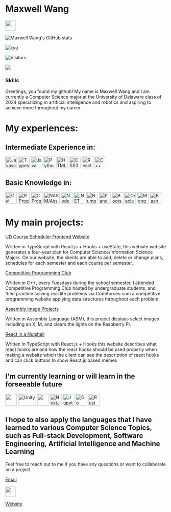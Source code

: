# Maxwell Wang
<a href="https://www.github.com/mwang840" target="_blank" rel="noreferrer"><img src="https://raw.githubusercontent.com/danielcranney/readme-generator/main/public/icons/socials/github.svg" width="32" height="32" /></a>

![Maxwell Wang's GitHub stats](https://github-readme-stats.vercel.app/api?username=mwang840&theme=dark&show_icons=true)

![kyu](https://www.codewars.com/users/draco_635/badges/micro)

![Visitors](https://api.visitorbadge.io/api/visitors?path=https%3A%2F%2Fgithub.com%2Fmwang840%2Fmwang840&label=Viewers&countColor=%23263759)

<a href="https://www.github.com/mwang" target="_blank" rel="noreferrer"><img
src="https://img.shields.io/github/followers/mwang840?color=blue&label=Github%20Followers&logoColor=blue&style=social" /></a>
### Skills


 
Greetings, you found my github! My name is Maxwell Wang and I am currently a Computer Science major at the University of Delaware class of 2024 specializing in artificial intelligence and robotics and aspiring to achieve more throughout my career.

<h1>My experiences:</h1>

<h2>Intermediate Experience in: </h2>
<p align="left">
<a href="https://developer.mozilla.org/en-US/docs/Web/JavaScript" target="_blank" rel="noreferrer"><img src="https://raw.githubusercontent.com/danielcranney/readme-generator/main/public/icons/skills/javascript-colored.svg" width="36" height="36" alt="Javascript" /></a>
 <a href="https://www.typescriptlang.org/" target="_blank" rel="noreferrer"><img src="https://raw.githubusercontent.com/danielcranney/readme-generator/main/public/icons/skills/typescript-colored.svg" width="36" height="36" alt="Typescript" /></a>
 <a href="https://www.oracle.com/java/" target="_blank" rel="noreferrer"><img src="https://raw.githubusercontent.com/danielcranney/readme-generator/main/public/icons/skills/java-colored.svg" width="36" height="36" alt="Java" /></a>
 <a href="https://www.python.org/" target="_blank" rel="noreferrer"><img src="https://raw.githubusercontent.com/danielcranney/readme-generator/main/public/icons/skills/python-colored.svg" width="36" height="36" alt="Python" /></a>
 <a href="https://developer.mozilla.org/en-US/docs/Glossary/HTML5" target="_blank" rel="noreferrer"><img src="https://raw.githubusercontent.com/danielcranney/readme-generator/main/public/icons/skills/html5-colored.svg" width="36" height="36" alt="HTML5" /></a>
 <a href="https://www.w3.org/TR/CSS/#css" target="_blank" rel="noreferrer"><img src="https://raw.githubusercontent.com/danielcranney/readme-generator/main/public/icons/skills/css3-colored.svg" width="36" height="36" alt="CSS3" /></a>
 <a href="https://reactjs.org/" target="_blank" rel="noreferrer"><img src="https://raw.githubusercontent.com/danielcranney/readme-generator/main/public/icons/skills/react-colored.svg" width="36" height="36" alt="React" /></a>
 <a href="https://cplusplus.com/" target="_blank" rel="noreferrer"><img src="https://upload.wikimedia.org/wikipedia/commons/1/18/ISO_C%2B%2B_Logo.svg" width="36" height="36" alt="C++"/></a>
<h2>Basic Knowledge in:</h2>
 <p align="left">
 <a href="https://docs.microsoft.com/en-us/dotnet/csharp/" target="_blank" rel="noreferrer"><img src="https://raw.githubusercontent.com/danielcranney/readme-generator/main/public/icons/skills/csharp-colored.svg" width="36" height="36" alt="C#" /></a>
 <a href="https://www.r-project.org/" target="_blank" rel="noreferrer"><img src="https://www.vectorlogo.zone/logos/r-project/r-project-official.svg" width="36" height="36" alt="R Programming"/></a>
  <a href="https://www.cprogramming.com/" target="_blank" rel="noreferrer"><img src="https://upload.wikimedia.org/wikipedia/commons/1/18/C_Programming_Language.svg" width="36" height="36" alt="C Programming"/></a>
 <a href="https://www.nasm.us/" target="_blank" rel="noreferrer"><img src="https://upload.wikimedia.org/wikipedia/commons/4/48/Netwide_Assembler.svg" width="50" height="36" alt="NASM/Assembly Language/x86 Assembly"></a>
<a href="https://nodejs.org/en/" target="_blank" rel="noreferrer"><img src="https://raw.githubusercontent.com/danielcranney/readme-generator/main/public/icons/skills/nodejs-colored.svg" width="36" height="36" alt="NodeJS" /></a>
 <a href="https://dotnet.microsoft.com/en-us/apps/aspnet" target="_blank" rel="noreferrer"><img src="https://upload.wikimedia.org/wikipedia/commons/7/7d/Microsoft_.NET_logo.svg" width="36" height="36" alt=".NET framework"/></a>
 <a href="https://numpy.org/" target="_blank" rel="noreferrer"><img src="https://upload.wikimedia.org/wikipedia/commons/3/31/NumPy_logo_2020.svg" width="36" height="36" alt="Numpy"/></a> 
<a href="https://pandas.pydata.org/" target="blank" rel="noreferrer"><img src="https://upload.wikimedia.org/wikipedia/commons/e/ed/Pandas_logo.svg" width="36" height="36" alt="Pandas"/></a>  
<a href="https://getbootstrap.com/" target="_blank" rel="noreferrer"><img src="https://raw.githubusercontent.com/danielcranney/readme-generator/main/public/icons/skills/bootstrap-colored.svg" width="36" height="36" alt="Bootstrap" /></a>  
<a href="https://www.oracle.com/uk/index.html" target="_blank" rel="noreferrer"><img src="https://raw.githubusercontent.com/danielcranney/readme-generator/main/public/icons/skills/oracle-colored.svg" width="36" height="36" alt="Oracle" /></a>
<a href="https://www.mongodb.com/" target="_blank" rel="noreferrer"><img src="https://raw.githubusercontent.com/danielcranney/readme-generator/main/public/icons/skills/mongodb-colored.svg" width="36" height="36" alt="MongoDB" /></a>
 <a href="https://www.gnu.org/software/bash/" target="_blank" rel="noreferrer"><img src="https://upload.wikimedia.org/wikipedia/commons/8/82/Gnu-bash-logo.svg" width="36" height="36" alt="Bash"/></a>



<h1>My main projects:</h1>

[UD Course Scheduler Frontend Website](https://github.com/UD-CISC275-S22/cis-scheduler-team-007)

<p>Written in TypeScript with React.js + Hooks + useState, this website website generates a four-year plan for Computer Science/Information Science Majors. On our website, the clients are able to add, delete or change plans, schedules for each semester and each course per semester. </p>
 

[Competitive Programming Club](https://github.com/mwang840/CompetiveProgramming)

<p>Written in C++, every Tuesdays during the school semester, I attended Competitive Programming Club hosted by undergraduate students, and then practice solving real life problems via Codeforces.com a competitive programming website applying data structures throughout each problem.</p>


[Assembly Image Projects](https://github.com/mwang840/AssemblyProjects)

<p>Written in Assembly Language (ASM), this project displays select images including an X, M, and clears the lights on the Raspberry Pi.</p>

[React in a Nutshell](https://github.com/mwang840/React-In-A-nutshell)

<p>Written in TypeScript with React.js + Hooks this website describes what react hooks are and how the react hooks should be used properly when making a website which the client can see the description of react hooks and can click buttons to show React.js based memes</p>


<h2> I'm currently learning or will learn in the forseeable future</h2>
<a href="https://matplotlib.org/" target="blank" rel="noreferrer"><img src="https://upload.wikimedia.org/wikipedia/commons/8/84/Matplotlib_icon.svg" width="36" height="36"/></a>
<a href="https://unity.com/" target="blank" rel="noreferrer"><img src="https://upload.wikimedia.org/wikipedia/commons/1/19/Unity_Technologies_logo.svg" width="56" height="36" alt="Unity"/></a>
<a href="https://dotnet.microsoft.com/en-us/apps/aspnet/web-apps/blazor" target="blank" rel="noreferrer"><img src="https://upload.wikimedia.org/wikipedia/commons/d/d0/Blazor.png" width="36" height="36"/></a>
<a href="https://nextjs.org/docs" target="_blank" rel="noreferrer"><img src="https://raw.githubusercontent.com/danielcranney/readme-generator/main/public/icons/skills/nextjs-colored.svg" width="36" height="36" alt="NextJs" /></a>
<a href="https://jupyter.org/" target="_blank" rel="noreferrer"><img src="https://upload.wikimedia.org/wikipedia/commons/3/38/Jupyter_logo.svg" width="36" height="36" alt="Jupyter Notebook"/></a>
<a href="https://go.dev/doc/" target="_blank" rel="noreferrer"><img src="https://raw.githubusercontent.com/danielcranney/readme-generator/main/public/icons/skills/go-colored.svg" width="36" height="36" alt="Go" /></a>
 <a href="https://www.rust-lang.org/" target="_blank" rel="noreferrer"><img src="https://upload.wikimedia.org/wikipedia/commons/d/d5/Rust_programming_language_black_logo.svg" width="36" height="36" alt="Rust Programming"></a>
 
<h2>I hope to also apply the languages that I have learned to various Computer Science Topics, such as Full-stack Development, Software Engineering, Artificial Intelligence and Machine Learning</h2>

Feel free to reach out to me if you have any questions or want to collaborate on a project

[Email](mailto:maxwang@udel.edu)

<a href="https://www.linkedin.com/in/maxwell-wang-08ws/" target="_blank" rel="noreferrer"><img src="https://raw.githubusercontent.com/danielcranney/readme-generator/main/public/icons/socials/linkedin.svg" width="32" height="32" /></a></p>

[Website](https://maxwangdev.vercel.app/)



